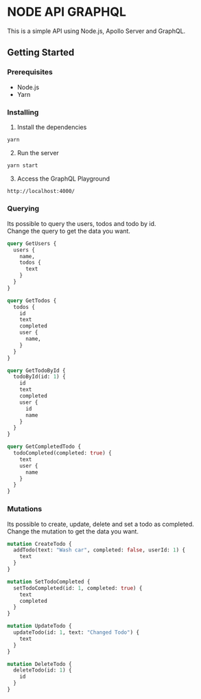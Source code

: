 # NODE API GRAPHQL

This is a simple API using Node.js, Apollo Server and GraphQL.

## Getting Started

### Prerequisites

- Node.js
- Yarn

### Installing

1. Install the dependencies
```sh
yarn
```

2. Run the server
```sh
yarn start
```

3. Access the GraphQL Playground
```sh
http://localhost:4000/
```

### Querying

Its possible to query the users, todos and todo by id.  
Change the query to get the data you want.

```graphql
query GetUsers {
  users {
    name,
    todos {
      text
    }
  }
}

query GetTodos {
  todos {
    id
    text
    completed
    user {
      name,
    }
  }
}

query GetTodoById {
  todoById(id: 1) {
    id
    text
    completed
    user {
      id
      name
    }
  }
}

query GetCompletedTodo {
  todoCompleted(completed: true) {
    text
    user {
      name
    }
  }
}
```

### Mutations

Its possible to create, update, delete and set a todo as completed.  
Change the mutation to get the data you want.

```graphql
mutation CreateTodo {
  addTodo(text: "Wash car", completed: false, userId: 1) {
    text
  }
}

mutation SetTodoCompleted {
  setTodoCompleted(id: 1, completed: true) {
    text
    completed
  }
}

mutation UpdateTodo {
  updateTodo(id: 1, text: "Changed Todo") {
    text
  }
}

mutation DeleteTodo {
  deleteTodo(id: 1) {
    id
  }
}
```
